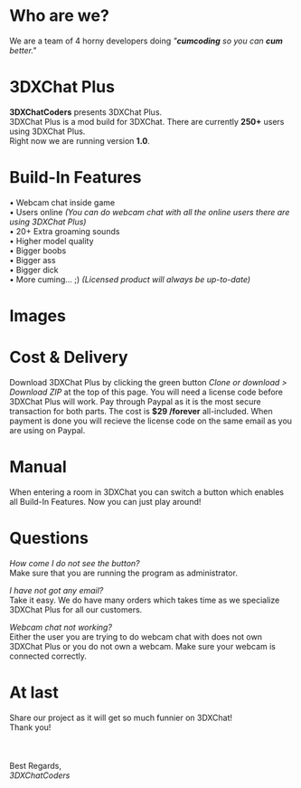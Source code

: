 # Who are we?
We are a team of 4 horny developers doing <i>"<b>cumcoding</b> so you can <b>cum</b> better."</i>

# 3DXChat Plus
<b>3DXChatCoders</b> presents 3DXChat Plus.<br>
3DXChat Plus is a mod build for 3DXChat. There are currently <b>250+</b> users using 3DXChat Plus.<br>
Right now we are running version <b>1.0</b>.

# Build-In Features

&#8226; Webcam chat inside game<br>
&#8226; Users online <i>(You can do webcam chat with all the online users there are using 3DXChat Plus)</i><br>
&#8226; 20+ Extra groaming sounds<br>
&#8226; Higher model quality<br>
&#8226; Bigger boobs<br>
&#8226; Bigger ass<br>
&#8226; Bigger dick<br>
&#8226; More cuming... ;) <i>(Licensed product will always be up-to-date)</i>

# Images

# Cost & Delivery
Download 3DXChat Plus by clicking the green button <i>Clone or download > Download ZIP</i> at the top of this page. You will need a license code before 3DXChat Plus will work. Pay through Paypal as it is the most secure transaction for both parts. The cost is <b>$29 /forever</b> all-included. When payment is done you will recieve the license code on the same email as you are using on Paypal.

# Manual
When entering a room in 3DXChat you can switch a button which enables all Build-In Features. Now you can just play around!

# Questions
<i>How come I do not see the button?</i><br>
Make sure that you are running the program as administrator.

<i>I have not got any email?</i><br>
Take it easy. We do have many orders which takes time as we specialize 3DXChat Plus for all our customers.

<i>Webcam chat not working?</i><br>
Either the user you are trying to do webcam chat with does not own 3DXChat Plus or you do not own a webcam. Make sure your webcam is connected correctly.

# At last
Share our project as it will get so much funnier on 3DXChat!<br>
Thank you!
<br>
<br>
<br>
<br>
Best Regards,<br>
<i>3DXChatCoders</i>
